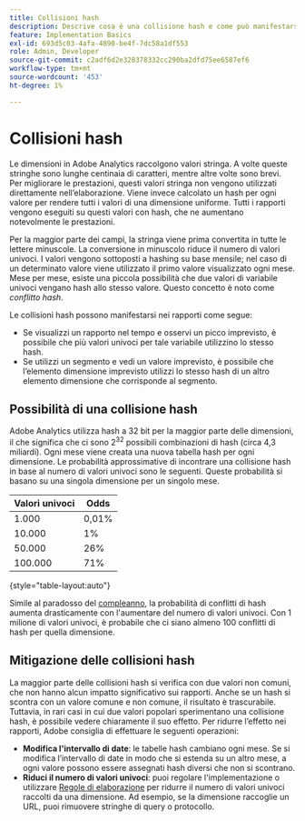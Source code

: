 ```yaml
---
title: Collisioni hash
description: Descrive cosa è una collisione hash e come può manifestarsi.
feature: Implementation Basics
exl-id: 693d5c03-4afa-4890-be4f-7dc58a1df553
role: Admin, Developer
source-git-commit: c2adf6d2e328378332cc290ba2dfd75ee6587ef6
workflow-type: tm+mt
source-wordcount: '453'
ht-degree: 1%

---
```


# Collisioni hash

Le dimensioni in Adobe Analytics raccolgono valori stringa. A volte queste stringhe sono lunghe centinaia di caratteri, mentre altre volte sono brevi. Per migliorare le prestazioni, questi valori stringa non vengono utilizzati direttamente nell’elaborazione. Viene invece calcolato un hash per ogni valore per rendere tutti i valori di una dimensione uniforme. Tutti i rapporti vengono eseguiti su questi valori con hash, che ne aumentano notevolmente le prestazioni.

Per la maggior parte dei campi, la stringa viene prima convertita in tutte le lettere minuscole. La conversione in minuscolo riduce il numero di valori univoci. I valori vengono sottoposti a hashing su base mensile; nel caso di un determinato valore viene utilizzato il primo valore visualizzato ogni mese. Mese per mese, esiste una piccola possibilità che due valori di variabile univoci vengano hash allo stesso valore. Questo concetto è noto come *conflitto hash*.

Le collisioni hash possono manifestarsi nei rapporti come segue:

* Se visualizzi un rapporto nel tempo e osservi un picco imprevisto, è possibile che più valori univoci per tale variabile utilizzino lo stesso hash.
* Se utilizzi un segmento e vedi un valore imprevisto, è possibile che l’elemento dimensione imprevisto utilizzi lo stesso hash di un altro elemento dimensione che corrisponde al segmento.

## Possibilità di una collisione hash

Adobe Analytics utilizza hash a 32 bit per la maggior parte delle dimensioni, il che significa che ci sono 2<sup>32</sup> possibili combinazioni di hash (circa 4,3 miliardi). Ogni mese viene creata una nuova tabella hash per ogni dimensione. Le probabilità approssimative di incontrare una collisione hash in base al numero di valori univoci sono le seguenti. Queste probabilità si basano su una singola dimensione per un singolo mese.

| Valori univoci | Odds |
| --- | --- |
| 1.000 | 0,01% |
| 10.000 | 1% |
| 50.000 | 26% |
| 100.000 | 71% |

{style="table-layout:auto"}

Simile al paradosso del [compleanno](https://en.wikipedia.org/wiki/Birthday_problem), la probabilità di conflitti di hash aumenta drasticamente con l&#39;aumentare del numero di valori univoci. Con 1 milione di valori univoci, è probabile che ci siano almeno 100 conflitti di hash per quella dimensione.

## Mitigazione delle collisioni hash

La maggior parte delle collisioni hash si verifica con due valori non comuni, che non hanno alcun impatto significativo sui rapporti. Anche se un hash si scontra con un valore comune e non comune, il risultato è trascurabile. Tuttavia, in rari casi in cui due valori popolari sperimentano una collisione hash, è possibile vedere chiaramente il suo effetto. Per ridurre l’effetto nei rapporti, Adobe consiglia di effettuare le seguenti operazioni:

* **Modifica l&#39;intervallo di date**: le tabelle hash cambiano ogni mese. Se si modifica l’intervallo di date in modo che si estenda su un altro mese, a ogni valore possono essere assegnati hash diversi che non si scontrano.
* **Riduci il numero di valori univoci**: puoi regolare l&#39;implementazione o utilizzare [Regole di elaborazione](/help/admin/admin/c-manage-report-suites/c-edit-report-suites/general/processing-rules/pr-overview.md) per ridurre il numero di valori univoci raccolti da una dimensione. Ad esempio, se la dimensione raccoglie un URL, puoi rimuovere stringhe di query o protocollo.

<!-- https://wiki.corp.adobe.com/pages/viewpage.action?spaceKey=OmniArch&title=Uniques -->
